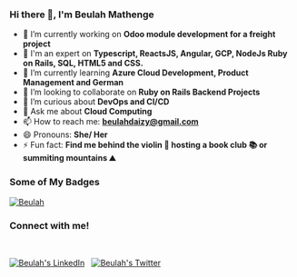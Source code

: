 ### Hi there 👋, I'm Beulah Mathenge

- 🔭 I’m currently working on **Odoo module development for a freight project**
- 💬 I'm an expert on **Typescript, ReactsJS, Angular, GCP, NodeJs Ruby on Rails, SQL, HTML5 and CSS.**
- 🌱 I’m currently learning **Azure Cloud Development, Product Management and German**
- 👯 I’m looking to collaborate on **Ruby on Rails Backend Projects**
- 🤔 I’m curious about **DevOps and CI/CD**
- 💬 Ask me about **Cloud Computing**
- 📫 How to reach me: **beulahdaizy@gmail.com**
- 😄 Pronouns: **She/ Her**
- ⚡ Fun fact: **Find me behind the violin 🎻 hosting a book club 📚 or summiting mountains ⛰️**
  <br/>

### Some of My Badges
 <p align="left"> <a href="https://github.com/ryo-ma/github-profile-trophy"><img src="https://github-profile-trophy.vercel.app/?username=Beulah-Matt" alt="Beulah" /></a> </p>

<h3 align="left">Connect with me!</h3>

<br/>
<p align="left" style="float: left;"> 
  <!-- LinkedIn -->
  <a href="https://www.linkedin.com/in/beulah-mathenge/" target="blank"><img src="https://img.shields.io/badge/LinkedIn-0077B5?style=for-the-badge&logo=linkedin&logoColor=white" alt="Beulah's LinkedIn" /></a> 
  <span>&nbsp;</span>
  <!-- Twitter -->
  <a href="https://twitter.com/Daiciebeazi" target="blank"><img src="https://img.shields.io/badge/Twitter-1DA1F2?style=for-the-badge&logo=twitter&logoColor=white" alt="Beulah's Twitter" /></a> 
  <span>&nbsp;</span>
  
  <!-- Other badges -->
</p>
<br/>

